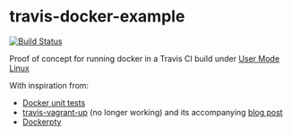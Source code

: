 travis-docker-example
=====================

[![Build Status](https://travis-ci.org/brownman/travis-docker-example.png)](https://travis-ci.org/brownman/travis-docker-example)

Proof of concept for running docker in a Travis CI build under [User Mode Linux](http://user-mode-linux.sourceforge.net)

With inspiration from:

* [Docker unit tests](https://github.com/jpetazzo/docker/blob/master/.travis.yml)
* [travis-vagrant-up](https://github.com/veewee-community/travis-vagrant-up) (no longer working) and its accompanying [blog post](http://keyholesoftware.com/2012/12/05/building_vagrant_boxes_with_veewee_on_travis/)
* [Dockerpty](https://github.com/d11wtq/dockerpty)
